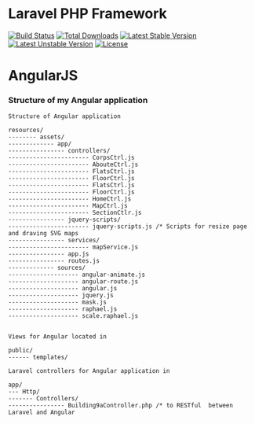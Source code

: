 # Laravel PHP Framework

[![Build Status](https://travis-ci.org/laravel/framework.svg)](https://travis-ci.org/laravel/framework)
[![Total Downloads](https://poser.pugx.org/laravel/framework/d/total.svg)](https://packagist.org/packages/laravel/framework)
[![Latest Stable Version](https://poser.pugx.org/laravel/framework/v/stable.svg)](https://packagist.org/packages/laravel/framework)
[![Latest Unstable Version](https://poser.pugx.org/laravel/framework/v/unstable.svg)](https://packagist.org/packages/laravel/framework)
[![License](https://poser.pugx.org/laravel/framework/license.svg)](https://packagist.org/packages/laravel/framework)


AngularJS 
=========



### Structure of my Angular application
```
Structure of Angular application

resources/
-------- assets/
------------- app/
---------------- controllers/
----------------------- CorpsCtrl.js
----------------------- AbouteCtrl.js
----------------------- FlatsCtrl.js
----------------------- FloorCtrl.js
----------------------- FlatsCtrl.js
----------------------- FloorCtrl.js
----------------------- HomeCtrl.js
----------------------- MapCtrl.js
----------------------- SectionCtlr.js
---------------- jquery-scripts/
----------------------- jquery-scripts.js /* Scripts for resize page and draving SVG maps
---------------- services/
----------------------- mapService.js
---------------- app.js
---------------- routes.js
------------- sources/
-------------------- angular-animate.js
-------------------- angular-route.js
-------------------- angular.js
-------------------- jquery.js
-------------------- mask.js
-------------------- raphael.js
-------------------- scale.raphael.js


Views for Angular located in 

public/
------ templates/

Laravel controllers for Angular application in 

app/
--- Http/
------- Controllers/
---------------- Building9aController.php /* to RESTful  between Laravel and Angular

```

